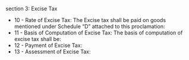 section 3: Excise Tax

<ul>
			<li>10 - Rate of Excise Tax: The Excise tax shall be paid on goods mentioned under Schedule “D” attached to this proclamation:<ul>
			</ul></li>			<li>11 - Basis of Computation of Excise Tax: The basis of computation of excise tax shall be:<ul>
			</ul></li>			<li>12 - Payment of Excise Tax: <ul>
			</ul></li>			<li>13 - Assessment of Excise Tax: <ul>
			</ul></li></ul>